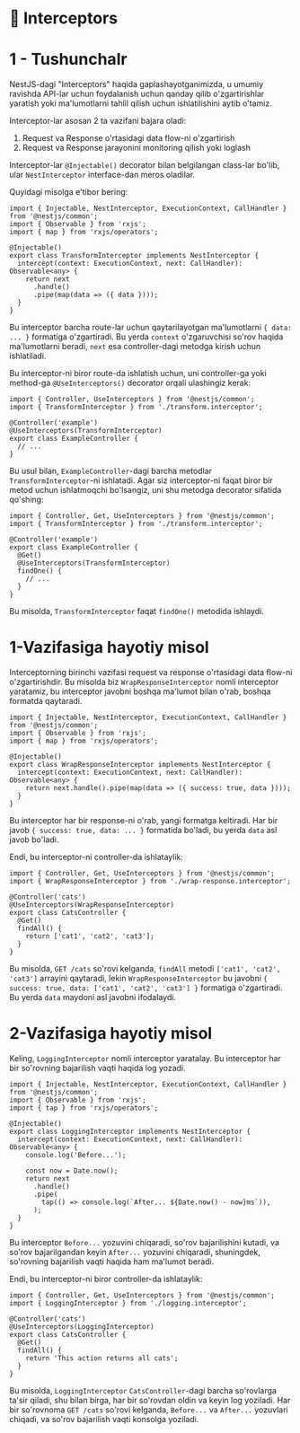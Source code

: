 # 📔 Interceptors

# 1 - Tushunchalr

NestJS-dagi "Interceptors" haqida gaplashayotganimizda, u umumiy ravishda API-lar uchun foydalanish uchun qanday qilib o'zgartirishlar yaratish yoki ma'lumotlarni tahlil qilish uchun ishlatilishini aytib o'tamiz.

Interceptor-lar asosan 2 ta vazifani bajara oladi:

1. Request va Response o'rtasidagi data flow-ni o'zgartirish
2. Request va Response jarayonini monitoring qilish yoki loglash

Interceptor-lar `@Injectable()` decorator bilan belgilangan class-lar bo'lib, ular `NestInterceptor` interface-dan meros oladilar.

Quyidagi misolga e'tibor bering:

```tsx
import { Injectable, NestInterceptor, ExecutionContext, CallHandler } from '@nestjs/common';
import { Observable } from 'rxjs';
import { map } from 'rxjs/operators';

@Injectable()
export class TransformInterceptor implements NestInterceptor {
  intercept(context: ExecutionContext, next: CallHandler): Observable<any> {
    return next
      .handle()
      .pipe(map(data => ({ data })));
  }
}

```

Bu interceptor barcha route-lar uchun qaytarilayotgan ma'lumotlarni `{ data: ... }` formatiga o'zgartiradi. Bu yerda `context` o'zgaruvchisi so'rov haqida ma'lumotlarni beradi, `next` esa controller-dagi metodga kirish uchun ishlatiladi.

Bu interceptor-ni biror route-da ishlatish uchun, uni controller-ga yoki method-ga `@UseInterceptors()` decorator orqali ulashingiz kerak:

```tsx
import { Controller, UseInterceptors } from '@nestjs/common';
import { TransformInterceptor } from './transform.interceptor';

@Controller('example')
@UseInterceptors(TransformInterceptor)
export class ExampleController {
  // ...
}

```

Bu usul bilan, `ExampleController`-dagi barcha metodlar `TransformInterceptor`-ni ishlatadi. Agar siz interceptor-ni faqat biror bir metod uchun ishlatmoqchi bo'lsangiz, uni shu metodga decorator sifatida qo'shing:

```tsx
import { Controller, Get, UseInterceptors } from '@nestjs/common';
import { TransformInterceptor } from './transform.interceptor';

@Controller('example')
export class ExampleController {
  @Get()
  @UseInterceptors(TransformInterceptor)
  findOne() {
    // ...
  }
}

```

Bu misolda, `TransformInterceptor` faqat `findOne()` metodida ishlaydi.

# 1-Vazifasiga hayotiy misol

Interceptorning birinchi vazifasi request va response o'rtasidagi data flow-ni o'zgartirishdir. Bu misolda biz `WrapResponseInterceptor` nomli interceptor yaratamiz, bu interceptor javobni boshqa ma'lumot bilan o'rab, boshqa formatda qaytaradi.

```tsx
import { Injectable, NestInterceptor, ExecutionContext, CallHandler } from '@nestjs/common';
import { Observable } from 'rxjs';
import { map } from 'rxjs/operators';

@Injectable()
export class WrapResponseInterceptor implements NestInterceptor {
  intercept(context: ExecutionContext, next: CallHandler): Observable<any> {
    return next.handle().pipe(map(data => ({ success: true, data })));
  }
}

```

Bu interceptor har bir response-ni o'rab, yangi formatga keltiradi. Har bir javob `{ success: true, data: ... }` formatida bo'ladi, bu yerda `data` asl javob bo'ladi.

Endi, bu interceptor-ni controller-da ishlataylik:

```tsx
import { Controller, Get, UseInterceptors } from '@nestjs/common';
import { WrapResponseInterceptor } from './wrap-response.interceptor';

@Controller('cats')
@UseInterceptors(WrapResponseInterceptor)
export class CatsController {
  @Get()
  findAll() {
    return ['cat1', 'cat2', 'cat3'];
  }
}

```

Bu misolda, `GET /cats` so'rovi kelganda, `findAll` metodi `['cat1', 'cat2', 'cat3']` arrayini qaytaradi, lekin `WrapResponseInterceptor` bu javobni `{ success: true, data: ['cat1', 'cat2', 'cat3'] }` formatiga o'zgartiradi. Bu yerda `data` maydoni asl javobni ifodalaydi.

# 2-Vazifasiga hayotiy misol

Keling, `LoggingInterceptor` nomli interceptor yaratalay. Bu interceptor har bir so'rovning bajarilish vaqti haqida log yozadi.

```tsx
import { Injectable, NestInterceptor, ExecutionContext, CallHandler } from '@nestjs/common';
import { Observable } from 'rxjs';
import { tap } from 'rxjs/operators';

@Injectable()
export class LoggingInterceptor implements NestInterceptor {
  intercept(context: ExecutionContext, next: CallHandler): Observable<any> {
    console.log('Before...');

    const now = Date.now();
    return next
      .handle()
      .pipe(
        tap(() => console.log(`After... ${Date.now() - now}ms`)),
      );
  }
}

```

Bu interceptor `Before...` yozuvini chiqaradi, so'rov bajarilishini kutadi, va so'rov bajarilgandan keyin `After...` yozuvini chiqaradi, shuningdek, so'rovning bajarilish vaqti haqida ham ma'lumot beradi.

Endi, bu interceptor-ni biror controller-da ishlataylik:

```tsx
import { Controller, Get, UseInterceptors } from '@nestjs/common';
import { LoggingInterceptor } from './logging.interceptor';

@Controller('cats')
@UseInterceptors(LoggingInterceptor)
export class CatsController {
  @Get()
  findAll() {
    return 'This action returns all cats';
  }
}

```

Bu misolda, `LoggingInterceptor` `CatsController`-dagi barcha so'rovlarga ta'sir qiladi, shu bilan birga, har bir so'rovdan oldin va keyin log yoziladi. Har bir so'rovnoma `GET /cats` so'rovi kelganda, `Before...` va `After...` yozuvlari chiqadi, va so'rov bajarilish vaqti konsolga yoziladi.